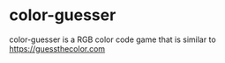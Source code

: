 # color-guesser

color-guesser is a RGB color code game that is similar to https://guessthecolor.com